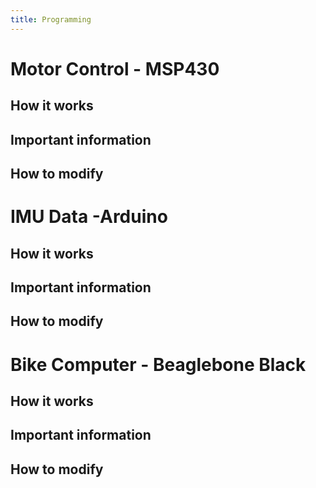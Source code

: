 ```yaml
---
title: Programming
---
```

<!--ts-->
<!--te-->

# Motor Control - MSP430

## How it works

## Important information

## How to modify

# IMU Data -Arduino

## How it works

## Important information

## How to modify

# Bike Computer - Beaglebone Black

## How it works

## Important information

## How to modify
